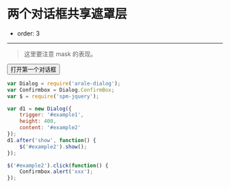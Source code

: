 # 两个对话框共享遮罩层

- order: 3

---

<link href="../src/dialog.css" rel="stylesheet">

> 这里要注意 mask 的表现。

<button id="example1">打开第一个对话框</button>
<button id="example2" style="display: none">打开第二个对话框</button>

````javascript
var Dialog = require('arale-dialog');
var Confirmbox = Dialog.ConfirmBox;
var $ = require('spm-jquery');

var d1 = new Dialog({
    trigger: '#example1',
    height: 400,
    content: '#example2'
});
d1.after('show', function() {
    $('#example2').show();
});

$('#example2').click(function() {
    Confirmbox.alert('xxx');
});
````
